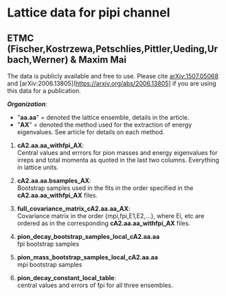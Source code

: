 Lattice data for pipi channel
=============================
ETMC (Fischer,Kostrzewa,Petschlies,Pittler,Ueding,Urbach,Werner) & Maxim Mai<br>
----------------------------

The data is publicly available and free to use. 
Please cite [arXiv:1507.05068](https://arxiv.org/abs/1507.05068) and [arXiv:2006.13805](https://arxiv.org/abs/2006.13805] if you are using this data for a publication. 

***Organization***:<br>
- "**aa.aa**" = denoted the lattice ensemble, details in the article.
- "**AX**" = denoted the method used for the extraction of energy eigenvalues. See article for details on each method.<br>

1. **cA2.aa.aa_withfpi_AX**:<br>
Central values and errrors for pion masses and energy eigenvalues for irreps and total momenta as quoted in the last two columns. Everything in lattice units.<br>

2. **cA2.aa.aa.bsamples_AX**:<br>
Bootstrap samples used in the fits in the order specified in the **cA2.aa.aa_withfpi_AX** files.<br>

3. **full_covariance_matrix_cA2.aa.aa_AX**:<br>
Covariance matrix in the order {mpi,fpi,E1,E2,...}, where Ei, etc are ordered as in the corresponding **cA2.aa.aa_withfpi_AX** files.<br>

4. **pion_decay_bootstrap_samples_local_cA2.aa.aa**<br>
fpi bootstrap samples<br>

5. **pion_mass_bootstrap_samples_local_cA2.aa.aa**<br>
mpi bootstrap samples<br>

6. **pion_decay_constant_local_table**:<br>
central values and errors of fpi for all three ensembles.<br>
